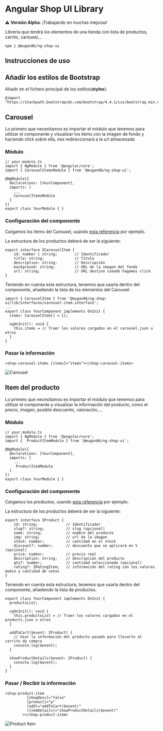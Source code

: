# Angular Shop UI Library

:warning: **Versión Alpha**: ¡Trabajando en muchas mejoras!

Librería que tendrá los elementos de una tienda con lista de productos, carrito, carousel,...

```
npm i @mugan86/ng-shop-ui
```

## Instrucciones de uso

## Añadir los estilos de Bootstrap

Añadir en el fichero principal de los estilos(**styles**):
```
@import "https://stackpath.bootstrapcdn.com/bootstrap/4.4.1/css/bootstrap.min.css";

```
## Carousel

Lo primero que necesitamos es importar el módulo que tenemos para utilizar el componente y visualizar los items con la imagen de fondo y haciendo click sobre ella, nos redireccionará a la url almacenada

### Módulo
```
// your.module.ts
import { NgModule } from '@angular/core';
import { CarouselItemsModule } from '@mugan86/ng-shop-ui';

@NgModule({
  declarations: [YourComponent],
  imports: [
    ...
    CarouselItemsModule
  ]
})
export class YourModule { }
```

### Configuración del componente
Cargamos los items del Carousel, usando [esta referencia](https://github.com/mugan86/frontend-meang-online-shop/blob/shop-ui-library/src/assets/data/carousel.json) por ejemplo.

La estructura de los productos deberá de ser la siguiente:
```
export interface ICarouselItem {
    id: number | string;        // Identificador
    title: string;              // Título
    description: string;        // Descripción
    background: string;         // URL de la imagen del fondo
    url: string;                // URL destino cuando hagamos click
}
```
Teniendo en cuenta esta estructura, tenemos que usarla dentro del componente, añadiendo la lista de los elementos del Carousel.
```
import { CarouselItem } from '@mugan86/ng-shop-ui/lib/interfaces/carousel-item.interface';
...
export class YourComponent implements OnInit {
  items: CarouselItem[] = [];

  ngOnInit(): void {
    this.items = // Traer los valores cargados en el carousel.json u otros
  }
}
```

### Pasar la información

```
<shop-carousel-items [items]="items"></shop-carousel-items>

```

![Carousel](https://res.cloudinary.com/dd7kbplmv/image/upload/v1591081183/libraries-screens/shop-ui/rjmx8qdpjlaawzmriydg.png)
## Item del producto

Lo primero que necesitamos es importar el módulo que tenemos para utilizar el componente y visualizar la información del producto, como el precio, imagen, posible descuento, valoración,...

### Módulo
```
// your.module.ts
import { NgModule } from '@angular/core';
import {  ProductItemModule } from '@mugan86/ng-shop-ui';

@NgModule({
  declarations: [YourComponent],
  imports: [
    ...
     ProductItemModule
  ]
})
export class YourModule { }
```

### Configuración del componente

Cargamos los productos, usando [esta referencia](https://github.com/mugan86/frontend-meang-online-shop/blob/shop-ui-library/src/assets/data/products.json) por ejemplo.

La estructura de los productos deberá de ser la siguiente:
```
export interface IProduct {
    id: string;             // Identificador
    slug?: string;          // slug (opcional)
    name: string;           // nombre del producto
    img: string;            // url de la imagen
    stock: number;          // cantidad en el stock
    discount?: number;      // descuento que se aplicará en % (opcional)
    price: number;          // precio real
    description: string;    // descripción del producto
    qty?: number;           // cantidad seleccionada (opcional)
    rating?: IRatingItem;   // información del rating con los valores medio y cantidad de votos
}
```
Teniendo en cuenta esta estructura, tenemos que usarla dentro del componente, añadiendo la lista de productos.
```
export class YourComponent implements OnInit {
  productsList;

  ngOnInit(): void {
    this.productsList = // Traer los valores cargados en el products.json u otros
  }

  addToCart($event: IProduct) {
    // Usar la información del producto pasado para llevarlo al carrito de compra
    console.log($event);
  }

  showProductDetails($event: IProduct) {
    console.log($event);
  }
}
```

### Pasar / Recibir la información

```
<shop-product-item
          [showDesc]="false"
          [product]="p"
          (add)="addToCart($event)"
          (itemDetails)="showProductDetails($event)"
        ></shop-product-item>
```

![Product Item](https://res.cloudinary.com/dd7kbplmv/image/upload/v1591081183/libraries-screens/shop-ui/eqeeosqhbqfgvzqzc0lm.png)

